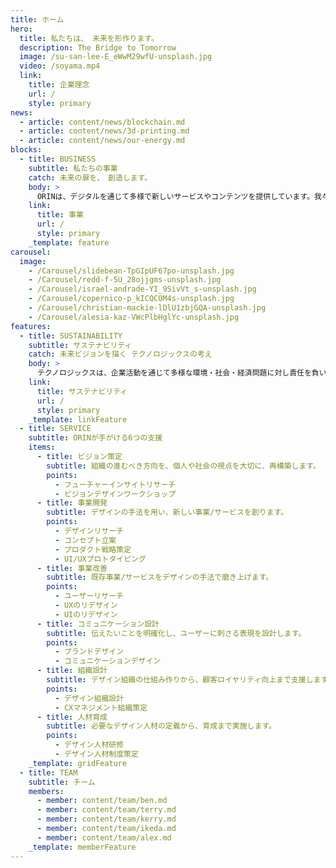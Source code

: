 ```yaml
---
title: ホーム
hero:
  title: 私たちは、 未来を形作ります。
  description: The Bridge to Tomorrow
  image: /su-san-lee-E_eWwM29wfU-unsplash.jpg
  video: /soyama.mp4
  link:
    title: 企業理念
    url: /
    style: primary
news:
  - article: content/news/blockchain.md
  - article: content/news/3d-printing.md
  - article: content/news/our-energy.md
blocks:
  - title: BUSINESS
    subtitle: 私たちの事業
    catch: 未来の扉を、　創造します。
    body: >
      ORINは、デジタルを通じて多様で新しいサービスやコンテンツを提供しています。我々の目標は、「革新の旅路を共に」し、企業・産業の進化を推進することです。このビジョンのもと、革新的なアプローチでクライアントと共に未来のビジョンを具現化し、成功への道を築いています。
    link:
      title: 事業
      url: /
      style: primary
    _template: feature
carousel:
  image:
    - /Carousel/slidebean-TpGIpUF67po-unsplash.jpg
    - /Carousel/redd-f-5U_28ojjgms-unsplash.jpg
    - /Carousel/israel-andrade-YI_9SivVt_s-unsplash.jpg
    - /Carousel/copernico-p_kICQCOM4s-unsplash.jpg
    - /Carousel/christian-mackie-lDlU1zbjGQA-unsplash.jpg
    - /Carousel/alesia-kaz-VWcPlbHglYc-unsplash.jpg
features:
  - title: SUSTAINABILITY
    subtitle: サステナビリティ
    catch: 未来ビジョンを描く テクノロジックスの考え
    body: >
      テクノロジックスは、企業活動を通じて多様な環境・社会・経済問題に対し責任を負い、積極的に取り組んでいます。私たちは、社会的価値と経済的価値の創造を両立させ、パーパス「技術で未来の可能性を、広げていく」を実現することを目指しております。
    link:
      title: サステナビリティ
      url: /
      style: primary
    _template: linkFeature
  - title: SERVICE
    subtitle: ORINが手がける6つの支援
    items:
      - title: ビジョン策定
        subtitle: 組織の進むべき方向を、個人や社会の視点を大切に、再構築します。
        points:
          - フューチャーインサイトリサーチ
          - ビジョンデザインワークショップ
      - title: 事業開発
        subtitle: デザインの手法を用い、新しい事業/サービスを創ります。
        points:
          - デザインリサーチ
          - コンセプト立案
          - プロダクト戦略策定
          - UI/UXプロトタイピング
      - title: 事業改善
        subtitle: 既存事業/サービスをデザインの手法で磨き上げます。
        points:
          - ユーザーリサーチ
          - UXのリデザイン
          - UIのリデザイン
      - title: コミュニケーション設計
        subtitle: 伝えたいことを明確化し、ユーザーに刺さる表現を設計します。
        points:
          - ブランドデザイン
          - コミュニケーションデザイン
      - title: 組織設計
        subtitle: デザイン組織の仕組み作りから、顧客ロイヤリティ向上まで支援します。
        points:
          - デザイン組織設計
          - CXマネジメント組織策定
      - title: 人材育成
        subtitle: 必要なデザイン人材の定義から、育成まで実施します。
        points:
          - デザイン人材研修
          - デザイン人材制度策定
    _template: gridFeature
  - title: TEAM
    subtitle: チーム
    members:
      - member: content/team/ben.md
      - member: content/team/terry.md
      - member: content/team/kerry.md
      - member: content/team/ikeda.md
      - member: content/team/alex.md
    _template: memberFeature
---
```


